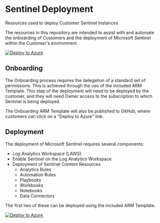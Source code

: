 # Sentinel Deployment

Resources used to deploy Customer Sentinel Instances

The resources in this repository are intended to assist with and automate the onboarding of Customers and the deployment of Microsoft Sentinel within the Customer's environment.

[![Deploy to Azure](https://aka.ms/deploytoazurebutton)](https://portal.azure.com/#create/Microsoft.Template/uri/https%3A%2F%2Fraw.githubusercontent.com%2FIPSecMSSP%2Fsentinel-deployment%2Falpha%2FDelegation%2Fipsec-mssp-lighthouse.json)

## Onboarding

The Onboarding process requires the delegation of a standard set of permissions.  This is achieved through the use of the included ARM Template.  This step of the deployment will need to be deployed by the customer, and they will need Owner access to the subscription to which Sentinel is being deployed.

The Onboarding ARM Template will also be published to GitHub, where customers can click on a "Deploy to Azure" link.

## Deployment

The deployment of Microsoft Sentinel requires several components:

* Log Analytics Workspace (LAWS)
* Enable Sentinel on the Log Analytics Workspace
* Deployment of Sentinel Content Resources
  * Analytics Rules
  * Automation Rules
  * Playbooks
  * Workbooks
  * Notebooks
  * Data Connectors

The first two of these can be deployed using the included ARM Template.

[![Deploy to Azure](https://aka.ms/deploytoazurebutton)](https://portal.azure.com/#create/Microsoft.Template/uri/https%3A%2F%2Fraw.githubusercontent.com%2FIPSecMSSP%2Fsentinel-deployment%2Falpha%2FDeployment%2Flaws.json)
